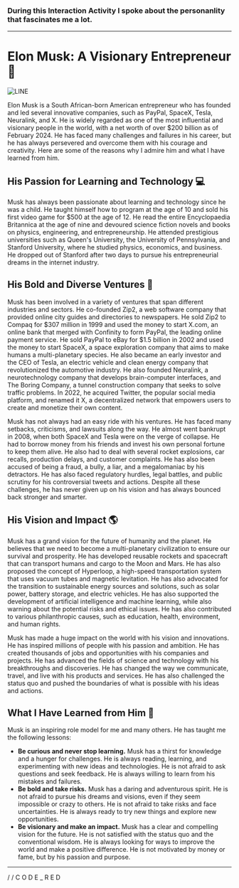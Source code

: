 ### During this Interaction Activity I spoke about the personanlity that fascinates me a lot.
---
# Elon Musk: A Visionary Entrepreneur 🚀
![LINE](https://user-images.githubusercontent.com/74038190/212284115-f47cd8ff-2ffb-4b04-b5bf-4d1c14c0247f.gif)

Elon Musk is a South African-born American entrepreneur who has founded and led several innovative companies, such as PayPal, SpaceX, Tesla, Neuralink, and X. He is widely regarded as one of the most influential and visionary people in the world, with a net worth of over $200 billion as of February 2024. He has faced many challenges and failures in his career, but he has always persevered and overcome them with his courage and creativity. Here are some of the reasons why I admire him and what I have learned from him.

## His Passion for Learning and Technology 💻

Musk has always been passionate about learning and technology since he was a child. He taught himself how to program at the age of 10 and sold his first video game for $500 at the age of 12. He read the entire Encyclopaedia Britannica at the age of nine and devoured science fiction novels and books on physics, engineering, and entrepreneurship. He attended prestigious universities such as Queen's University, the University of Pennsylvania, and Stanford University, where he studied physics, economics, and business. He dropped out of Stanford after two days to pursue his entrepreneurial dreams in the internet industry.

## His Bold and Diverse Ventures 🚗

Musk has been involved in a variety of ventures that span different industries and sectors. He co-founded Zip2, a web software company that provided online city guides and directories to newspapers. He sold Zip2 to Compaq for $307 million in 1999 and used the money to start X.com, an online bank that merged with Confinity to form PayPal, the leading online payment service. He sold PayPal to eBay for $1.5 billion in 2002 and used the money to start SpaceX, a space exploration company that aims to make humans a multi-planetary species. He also became an early investor and the CEO of Tesla, an electric vehicle and clean energy company that revolutionized the automotive industry. He also founded Neuralink, a neurotechnology company that develops brain-computer interfaces, and The Boring Company, a tunnel construction company that seeks to solve traffic problems. In 2022, he acquired Twitter, the popular social media platform, and renamed it X, a decentralized network that empowers users to create and monetize their own content.

Musk has not always had an easy ride with his ventures. He has faced many setbacks, criticisms, and lawsuits along the way. He almost went bankrupt in 2008, when both SpaceX and Tesla were on the verge of collapse. He had to borrow money from his friends and invest his own personal fortune to keep them alive. He also had to deal with several rocket explosions, car recalls, production delays, and customer complaints. He has also been accused of being a fraud, a bully, a liar, and a megalomaniac by his detractors. He has also faced regulatory hurdles, legal battles, and public scrutiny for his controversial tweets and actions. Despite all these challenges, he has never given up on his vision and has always bounced back stronger and smarter.

## His Vision and Impact 🌎

Musk has a grand vision for the future of humanity and the planet. He believes that we need to become a multi-planetary civilization to ensure our survival and prosperity. He has developed reusable rockets and spacecraft that can transport humans and cargo to the Moon and Mars. He has also proposed the concept of Hyperloop, a high-speed transportation system that uses vacuum tubes and magnetic levitation. He has also advocated for the transition to sustainable energy sources and solutions, such as solar power, battery storage, and electric vehicles. He has also supported the development of artificial intelligence and machine learning, while also warning about the potential risks and ethical issues. He has also contributed to various philanthropic causes, such as education, health, environment, and human rights.

Musk has made a huge impact on the world with his vision and innovations. He has inspired millions of people with his passion and ambition. He has created thousands of jobs and opportunities with his companies and projects. He has advanced the fields of science and technology with his breakthroughs and discoveries. He has changed the way we communicate, travel, and live with his products and services. He has also challenged the status quo and pushed the boundaries of what is possible with his ideas and actions.

## What I Have Learned from Him 🙌

Musk is an inspiring role model for me and many others. He has taught me the following lessons:

- **Be curious and never stop learning.** Musk has a thirst for knowledge and a hunger for challenges. He is always reading, learning, and experimenting with new ideas and technologies. He is not afraid to ask questions and seek feedback. He is always willing to learn from his mistakes and failures.
- **Be bold and take risks.** Musk has a daring and adventurous spirit. He is not afraid to pursue his dreams and visions, even if they seem impossible or crazy to others. He is not afraid to take risks and face uncertainties. He is always ready to try new things and explore new opportunities.
- **Be visionary and make an impact.** Musk has a clear and compelling vision for the future. He is not satisfied with the status quo and the conventional wisdom. He is always looking for ways to improve the world and make a positive difference. He is not motivated by money or fame, but by his passion and purpose.
---
/ / C O D E  _  R E D
